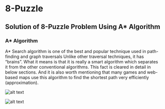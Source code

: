 # 8-Puzzle
## Solution of 8-Puzzle Problem Using A* Algorithm
### A* Algorithm
A* Search algorithm is one of the best and popular technique used in path-finding and graph traversals
Unlike other traversal techniques, it has “brains”. What it means is that it is really a smart algorithm which separates it from the other conventional algorithms. This fact is cleared in detail in below sections.
And it is also worth mentioning that many games and web-based maps use this algorithm to find the shortest path very efficiently (approximation).

![alt text](https://raw.githubusercontent.com/username/projectname/branch/path/to/astar1.png)


![alt text](https://raw.githubusercontent.com/username/projectname/branch/path/to/astar2.png)
